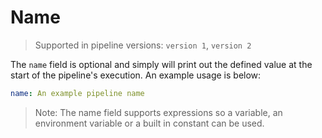 # Name

> Supported in pipeline versions: `version 1`, `version 2`

The `name` field is optional and simply will print out the defined value at the start of the pipeline's execution. An example usage is below:

```yaml
name: An example pipeline name
```

> Note: The name field supports expressions so a variable, an environment variable or a built in constant can be used.
